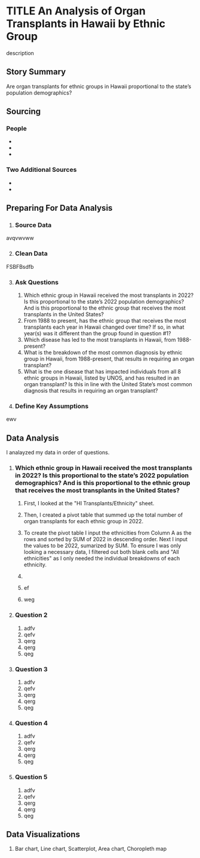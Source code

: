 # TITLE An Analysis of Organ Transplants in Hawaii by Ethnic Group 
description 

## Story Summary 
Are organ transplants for ethnic groups in Hawaii proportional to the state’s population demographics? 

## Sourcing 
### People
* 
*
*

### Two Additional Sources
*
*

## Preparing For Data Analysis  

1. ### Source Data
avqvwvww

2. ### Clean Data 
FSBFBsdfb

3. ### Ask Questions
    1. Which ethnic group in Hawaii received the most transplants in 2022? Is this proportional to the state’s 2022 population demographics? And is this proportional to the ethnic group that receives the most transplants in the United States?
    2. From 1988 to present, has the ethnic group that receives the most transplants each year in Hawaii changed over time? If so, in what year(s) was it different than the group found in question #1?
    3.  Which disease has led to the most transplants in Hawaii, from 1988-present?
    4. What is the breakdown of the most common diagnosis by ethnic group in Hawaii, from 1988-present, that results in requiring an organ transplant? 
    5. What is the one disease that has impacted individuals from all 8 ethnic groups in Hawaii, listed by UNOS, and has resulted in an organ transplant? Is this in line with the United State’s most common diagnosis that results in requiring an organ transplant?

   
4. ### Define Key Assumptions
ewv

## Data Analysis 
I analayzed my data in order of questions. 

1. ### Which ethnic group in Hawaii received the most transplants in 2022? Is this proportional to the state’s 2022 population demographics? And is this proportional to the ethnic group that receives the most transplants in the United States?
    1. First, I looked at the "HI Transplants/Ethnicity" sheet. 
    2. Then, I created a pivot table that summed up the total number of organ transplants for each ethnic group in 2022.
    3. To create the pivot table I input the ethnicities from Column A as the rows and sorted by SUM of 2022 in descending order. Next I input the values to be 2022, sumarized by SUM. To ensure I was only looking a necessary data, I filtered out both blank cells and "All ethnicities" as I only needed the individual breakdowns of each ethnicity.

    4. 
    5. ef
    6. weg

2. ### Question 2
    1. adfv
    2. qefv
    3. qerg
    4. qerg
    5. qeg

3. ### Question 3
    1. adfv
    2. qefv
    3. qerg
    4. qerg
    5. qeg

4. ### Question 4
    1. adfv
    2. qefv
    3. qerg
    4. qerg
    5. qeg

5. ### Question 5
    1. adfv
    2. qefv
    3. qerg
    4. qerg
    5. qeg

## Data Visualizations 
1. Bar chart, Line chart, Scatterplot, Area chart,  Choropleth map 
